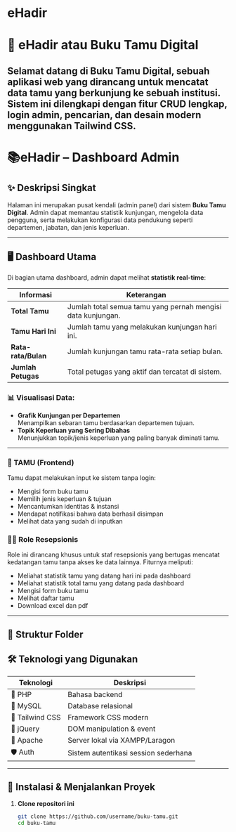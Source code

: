 # eHadir

# 📘 eHadir atau Buku Tamu Digital

Selamat datang di **Buku Tamu Digital**, sebuah aplikasi web yang dirancang untuk mencatat data tamu yang berkunjung ke sebuah institusi. Sistem ini dilengkapi dengan fitur CRUD lengkap, login admin, pencarian, dan desain modern menggunakan Tailwind CSS.
---



# 📚eHadir – Dashboard Admin

## ✨ Deskripsi Singkat
Halaman ini merupakan pusat kendali (admin panel) dari sistem **Buku Tamu Digital**. Admin dapat memantau statistik kunjungan, mengelola data pengguna, serta melakukan konfigurasi data pendukung seperti departemen, jabatan, dan jenis keperluan.

---

## 🖥️ Dashboard Utama
Di bagian utama dashboard, admin dapat melihat **statistik real-time**:

| Informasi             | Keterangan                                                                 |
|-----------------------|-----------------------------------------------------------------------------|
| **Total Tamu**        | Jumlah total semua tamu yang pernah mengisi data kunjungan.                 |
| **Tamu Hari Ini**     | Jumlah tamu yang melakukan kunjungan hari ini.                              |
| **Rata-rata/Bulan**   | Jumlah kunjungan tamu rata-rata setiap bulan.                               |
| **Jumlah Petugas**    | Total petugas yang aktif dan tercatat di sistem.                            |

### 📊 Visualisasi Data:
- **Grafik Kunjungan per Departemen**  
  Menampilkan sebaran tamu berdasarkan departemen tujuan.
- **Topik Keperluan yang Sering Dibahas**  
  Menunjukkan topik/jenis keperluan yang paling banyak diminati tamu.

---


    
### 👤 TAMU (Frontend)
Tamu dapat melakukan input ke sistem tanpa login:
- Mengisi form buku tamu
- Memilih jenis keperluan & tujuan
- Mencantumkan identitas & instansi
- Mendapat notifikasi bahwa data berhasil disimpan
- Melihat data yang sudah di inputkan

### 🧑‍💼 Role Resepsionis
Role ini dirancang khusus untuk staf resepsionis yang bertugas mencatat kedatangan tamu tanpa akses ke data lainnya. Fiturnya meliputi:

- Meliahat statistik tamu yang datang hari ini pada dashboard
- Meliahat statistik total tamu yang datang pada dashboard
- Mengisi form buku tamu
- Melihat daftar tamu
- Download excel dan pdf


---

## 📁 Struktur Folder



## 🛠️ Teknologi yang Digunakan

| Teknologi | Deskripsi |
|----------|-----------|
| 🐘 PHP    | Bahasa backend |
| 🐬 MySQL  | Database relasional |
| 🎨 Tailwind CSS | Framework CSS modern |
| 🧠 jQuery | DOM manipulation & event |
| 📁 Apache | Server lokal via XAMPP/Laragon |
| 🛡️ Auth   | Sistem autentikasi session sederhana |

---

## 🚀 Instalasi & Menjalankan Proyek

1. **Clone repositori ini**
   ```bash
   git clone https://github.com/username/buku-tamu.git
   cd buku-tamu
